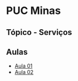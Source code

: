 # PUC Minas

## Tópico - Serviços

## Aulas
  - [Aula 01](aula-01/readme.md)
  - [Aula 02](aula-02/readme.md)